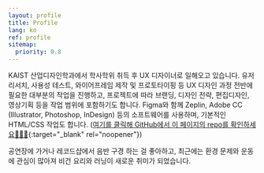 ```yaml
---
layout: profile
title: Profile
lang: ko
ref: profile
sitemap:
  priority: 0.8
---
```


KAIST 산업디자인학과에서 학사학위 취득 후 UX 디자이너로 일해오고 있습니다. 유저 리서치, 사용성 테스트, 와이어프레임 제작 및 프로토타이핑 등 UX 디자인 과정 전반에 필요한 대부분의 작업을 진행하고, 프로젝트에 따라 브랜딩, 디자인 전략, 편집디자인, 영상기획 등을 작업 범위에 포함하기도 합니다. Figma와 함께 Zeplin, Adobe CC (Illustrator, Photoshop, InDesign) 등의 소프트웨어를 사용하며, 기본적인 HTML/CSS 작업도 합니다. ([여기를 클릭해 GitHub에서 이 페이지의 repo를 확인하세요👩🏻‍💻](https://github.com/joannelee/joannelee.github.io){:target="_blank" rel="noopener"})

공연장에 가거나 레코드샵에서 음반 구경 하는 걸 좋아하고, 최근에는 환경 문제와 운동에 관심이 많아져 비건 요리와 러닝이 새로운 취미가 되었습니다.